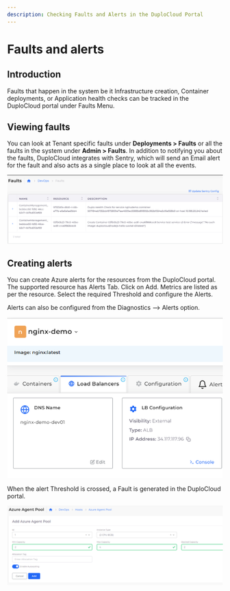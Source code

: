 ```yaml
---
description: Checking Faults and Alerts in the DuploCloud Portal
---
```


# Faults and alerts

## Introduction <a href="#id-0-toc-title" id="id-0-toc-title"></a>

Faults that happen in the system be it Infrastructure creation, Container deployments, or Application health checks can be tracked in the DuploCloud portal under Faults Menu.

## Viewing faults <a href="#id-1-toc-title" id="id-1-toc-title"></a>

You can look at Tenant specific faults under **Deployments > Faults** or all the faults in the system under **Admin > Faults**. In addition to notifying you about the faults, DuploCloud integrates with Sentry, which will send an Email alert for the fault and also acts as a single place to look at all the events.

![](<../../../.gitbook/assets/image (1) (1) (1) (1) (1) (1) (1) (1) (1).png>)

## Creating alerts

You can create Azure alerts for the resources from the DuploCloud portal. The supported resource has Alerts Tab. Click on Add. Metrics are listed as per the resource. Select the required Threshold and configure the Alerts.

Alerts can also be configured from the Diagnostics --> Alerts option.

<div align="left">

<img src="../../../.gitbook/assets/image (7) (4).png" alt="">

</div>

When the alert Threshold is crossed, a Fault is generated in the DuploCloud portal.

![](<../../../.gitbook/assets/image (36).png>)
